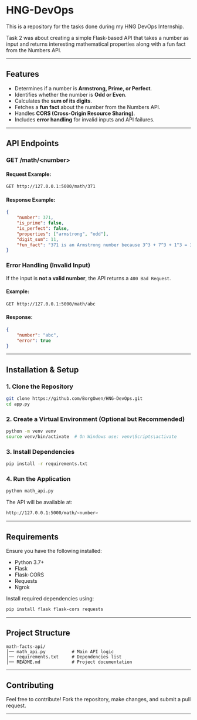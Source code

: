 # HNG-DevOps
This is a repository for the tasks done during my HNG DevOps Internship. 

Task 2 was about creating a simple Flask-based API that takes a number as input and returns interesting mathematical properties along with a fun fact from the Numbers API.

---

## Features
- Determines if a number is **Armstrong, Prime, or Perfect**.
- Identifies whether the number is **Odd or Even**.
- Calculates the **sum of its digits**.
- Fetches a **fun fact** about the number from the Numbers API.
- Handles **CORS (Cross-Origin Resource Sharing)**.
- Includes **error handling** for invalid inputs and API failures.

---

## API Endpoints

### **GET /math/&lt;number&gt;**
#### **Request Example:**
```bash
GET http://127.0.0.1:5000/math/371
```

#### **Response Example:**
```json
{
    "number": 371,
    "is_prime": false,
    "is_perfect": false,
    "properties": ["armstrong", "odd"],
    "digit_sum": 11,
    "fun_fact": "371 is an Armstrong number because 3^3 + 7^3 + 1^3 = 371"
}
```

### **Error Handling (Invalid Input)**
If the input is **not a valid number**, the API returns a `400 Bad Request`.
#### **Example:**
```bash
GET http://127.0.0.1:5000/math/abc
```
#### **Response:**
```json
{
    "number": "abc",
    "error": true
}
```

---

## Installation & Setup

### **1. Clone the Repository**
```bash
git clone https://github.com/BorgOwen/HNG-DevOps.git
cd app.py
```

### **2. Create a Virtual Environment (Optional but Recommended)**
```bash
python -m venv venv
source venv/bin/activate  # On Windows use: venv\Scripts\activate
```

### **3. Install Dependencies**
```bash
pip install -r requirements.txt
```

### **4. Run the Application**
```bash
python math_api.py
```
The API will be available at:
```bash
http://127.0.0.1:5000/math/<number>
```

---

## Requirements
Ensure you have the following installed:
- Python 3.7+
- Flask
- Flask-CORS
- Requests
- Ngrok

Install required dependencies using:
```bash
pip install flask flask-cors requests
```

---

## Project Structure
```
math-facts-api/
│── math_api.py          # Main API logic
│── requirements.txt     # Dependencies list
│── README.md            # Project documentation
```

---

## Contributing
Feel free to contribute! Fork the repository, make changes, and submit a pull request.

---


